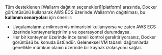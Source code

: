 Tüm desteklenen [Wallarm dağıtım seçenekleri][platform] arasında, Docker görüntüsünü kullanarak AWS ECS üzerinde Wallarm'ın dağıtılması, bu **kullanım senaryoları** için önerilir:

* Uygulamalarınız mikroservis mimarisini kullanıyorsa ve zaten AWS ECS üzerinde konteynerleştirilmiş ve operasyonel durumdaysa.
* Her bir konteyner üzerinde ince taneli kontrol gerektiriyorsanız, Docker görüntüsü bu konuda üstündür. Geleneksel VM tabanlı dağıtımlarda genellikle mümkün olanın üzerinde bir kaynak izolasyonu sağlar.